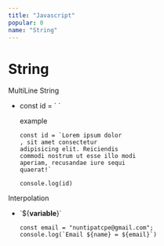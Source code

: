 ```yaml
---
title: "Javascript"
popular: 0
name: "String"
---
```


# String

MultiLine String

- const id = \` \`

  example

  ```
  const id = `Lorem ipsum dolor
  , sit amet consectetur
  adipisicing elit. Reiciendis
  commodi nostrum ut esse illo modi
  aperiam, recusandae iure sequi
  quaerat!`

  console.log(id)
  ```

Interpolation

- \`${**variable**}\`

  ```
  const email = "nuntipatcpe@gmail.com";
  console.log(`Email ${name} = ${email}`)
  ```
